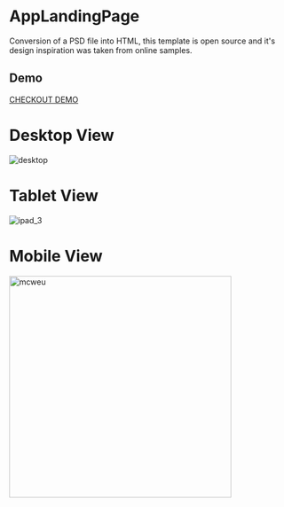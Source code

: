 # AppLandingPage
Conversion of a PSD file into HTML, this template is open source and it's design inspiration was taken from online samples. 

## Demo
[CHECKOUT DEMO](https://appstree-io.github.io/AppLandingPage/)

# Desktop View

![desktop](https://user-images.githubusercontent.com/47558086/52935441-3c77f800-337b-11e9-892a-651077d68fae.png)

# Tablet View

![ipad_3](https://user-images.githubusercontent.com/47558086/52935419-2a965500-337b-11e9-9ae5-8e503b889428.png)

# Mobile View

<img width="400" alt="mcweu" src="https://user-images.githubusercontent.com/47558086/52935465-50bbf500-337b-11e9-87ed-82c38085f239.png">

